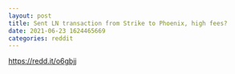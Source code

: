 ```yaml
--- 
layout: post 
title: Sent LN transaction from Strike to Phoenix, high fees? 
date: 2021-06-23 1624465669 
categories: reddit 
--- 
```

https://redd.it/o6gbjj